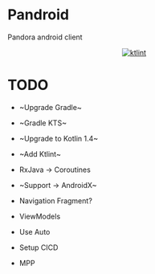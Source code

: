 # Pandroid
Pandora android client

<p align="center">
<a href="https://ktlint.github.io/"><img src="https://img.shields.io/badge/code%20style-%E2%9D%A4-FF4081.svg" alt="ktlint"></a>
</p>

# TODO
- ~Upgrade Gradle~
- ~Gradle KTS~
- ~Upgrade to Kotlin 1.4~
- ~Add Ktlint~
- RxJava -> Coroutines
- ~Support -> AndroidX~
- Navigation Fragment?
- ViewModels

- Use Auto
- Setup CICD

- MPP